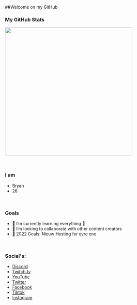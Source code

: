 ##Welcome on my GitHub

### My GitHub Stats

<p align="left" dir="auto">
<a href="https://github.com/L3G3CLAN"><img width="420" src="https://github-readme-stats.vercel.app/api?username=L3G3CLAN&amp;count_private=true&amp;show_icons=true&amp;title_color=dc143c&amp;text_color=ffffff&amp;icon_color=dc143c&amp;hide_border=true&amp;bg_color=282a36&amp;layout=compact&amp;hide_title=false&amp;hide_rank=false" style="max-width: 100%;"></a>
</p>
<br />

### I am
- Bryan
- 26
<br />

### Goals
- 🌱 I’m currently learning everything 🤣
- 👯 I’m looking to collaborate with other content creators
- 🥅 2022 Goals: Nieuw Hosting for evre one
<br />

### Social's: 
- [Discord](https://discord.io/l3g3clan)
- [Twitch.tv](https://twitch.tv/l3g3_clan)
- [YouTube](https://www.youtube.com/channel/UCFcTI_cAkXHsJamsXFIyDsA)
- [Twitter](https://twitter.com/L3G3_CLAN)
- [Facebook](https://www.facebook.com/L3g3Clan)
- [Tiktok](https://www.tiktok.com/@l3g3_clan)
- [Instagram](https://www.instagram.com/l3g3_clan/)
<br />

<!--
**L3G3CLAN/L3G3CLAN** is a ✨ _special_ ✨ repository because its `README.md` (this file) appears on your GitHub profile.

Here are some ideas to get you started:

- 🔭 I’m currently working on ...
- 🌱 I’m currently learning ...
- 👯 I’m looking to collaborate on ...
- 🤔 I’m looking for help with ...
- 💬 Ask me about ...
- 📫 How to reach me: ...
- 😄 Pronouns: ...
- ⚡ Fun fact: ...
-->
